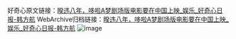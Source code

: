 好奇心原文链接：[暌违八年，哆啦A梦剧场版电影要在中国上映_娱乐_好奇心日报-韩方航](https://www.qdaily.com/articles/8760.html)
WebArchive归档链接：[暌违八年，哆啦A梦剧场版电影要在中国上映_娱乐_好奇心日报-韩方航](http://web.archive.org/web/20190623153402/https://www.qdaily.com/articles/8760.html)
![image](http://ww3.sinaimg.cn/large/007d5XDply1g3vdrh9m2vj30u02e61kx)